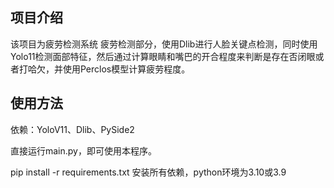 
## 项目介绍
该项目为疲劳检测系统
疲劳检测部分，使用Dlib进行人脸关键点检测，同时使用Yolo11检测面部特征，然后通过计算眼睛和嘴巴的开合程度来判断是存在否闭眼或者打哈欠，并使用Perclos模型计算疲劳程度。

## 使用方法
依赖：YoloV11、Dlib、PySide2

直接运行main.py，即可使用本程序。

pip install -r requirements.txt 安装所有依赖，python环境为3.10或3.9




